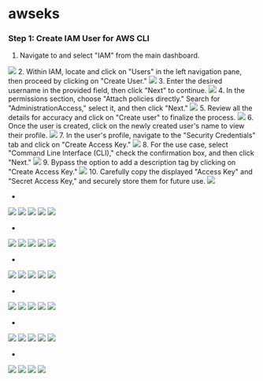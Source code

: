 # awseks

### Step 1: Create IAM User for AWS CLI

1. Navigate to and select "IAM" from the main dashboard.

<img src="src/01.png"/>
2. Within IAM, locate and click on "Users" in the left navigation pane, then proceed by clicking on "Create User."

<img src="src/02.png"/>
3. Enter the desired username in the provided field, then click "Next" to continue.

<img src="src/03.png"/>
4. In the permissions section, choose "Attach policies directly." Search for "AdministrationAccess," select it, and then click "Next."

<img src="src/04.png"/>
5. Review all the details for accuracy and click on "Create user" to finalize the process.

<img src="src/05.png"/>
6. Once the user is created, click on the newly created user's name to view their profile.

<img src="src/06.png"/>
7. In the user's profile, navigate to the "Security Credentials" tab and click on "Create Access Key."
 
<img src="src/07.png"/>
8. For the use case, select "Command Line Interface (CLI)," check the confirmation box, and then click "Next."
 
<img src="src/08.png"/>
9. Bypass the option to add a description tag by clicking on "Create Access Key."
 
<img src="src/09.png"/>
10. Carefully copy the displayed "Access Key" and "Secret Access Key," and securely store them for future use.
 
<img src="src/10.png"/>

-

<img src="src/11.png"/>

<img src="src/12.png"/>

<img src="src/13.png"/>

<img src="src/14.png"/>

<img src="src/15.png"/>

-

<img src="src/16.png"/>

<img src="src/17.png"/>

<img src="src/18.png"/>

<img src="src/19.png"/>

<img src="src/20.png"/>

-

<img src="src/21.png"/>

<img src="src/22.png"/>

<img src="src/23.png"/>

<img src="src/24.png"/>

<img src="src/25.png"/>

-

<img src="src/26.png"/>

<img src="src/27.png"/>

<img src="src/28.png"/>

<img src="src/29.png"/>

<img src="src/30.png"/>

-

<img src="src/31.png"/>

<img src="src/32.png"/>

<img src="src/33.png"/>

<img src="src/34.png"/>

<img src="src/35.png"/>

-

<img src="src/36.png"/>

<img src="src/37.png"/>

<img src="src/38.png"/>

<img src="src/39.png"/>
